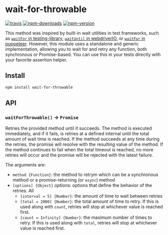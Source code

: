 # wait-for-throwable

[![travis][travis.svg]][travis.link]
[![npm-downloads][npm-downloads.svg]][npm.link]
[![npm-version][npm-version.svg]][npm.link]

[travis.svg]: https://travis-ci.com/catdad/wait-for-throwable.svg?branch=master
[travis.link]: https://travis-ci.com/catdad/wait-for-throwable
[npm-downloads.svg]: https://img.shields.io/npm/dm/wait-for-throwable.svg
[npm.link]: https://www.npmjs.com/package/wait-for-throwable
[npm-version.svg]: https://img.shields.io/npm/v/wait-for-throwable.svg

This method was inspired by built-in wait utilities in test frameworks, such as [`waitFor` in testing-library](https://testing-library.com/docs/dom-testing-library/api-async#waitfor), [`waitUntil` in webdriverIO](https://webdriver.io/docs/api/browser/waitUntil.html), or [`waitFor` in puppeteer](https://pptr.dev/#?product=Puppeteer&version=v5.2.1&show=api-pagewaitforselectororfunctionortimeout-options-args). However, this module uses a standalone and generic implementation, allowing you to wait for and retry any function, both synchronous or Promise-based. You can use this in your tests directly with your favorite assertion helper.

## Install

```bash
npm install wait-for-throwable
```

## API

### `waitForThrowable()` → `Promise`

Retries the provided method until it succeeds. The method is executed immediately, and if it fails, is retries at a defined internal until the total amount of wait time is reached. If the method succeeds at any time during the retries, the promise will resolve with the resulting value of the method. If the method continues to fail when the total timeout is reached, no more retries will occur and the promise will be rejected with the latest failure.

The arguments are:
* `method {Function}`: the method to retrym which can be a synchronous method or a promise-returning (or `async`) method
* `[options] {Object}` _options_: options that define the behavior of the retries. All
  * `[interval = 5] {Number}`: the amount of time to wait between retries
  * `[total = 2000] {Number}`: the total amount of time to retry. If this is used along with `count`, retries will stop at whichever value is reached first.
  * `[count = Infinity] {Number}`: the maximum number of times to retry. If this is used along with `total`, retries will stop at whichever value is reached first.
